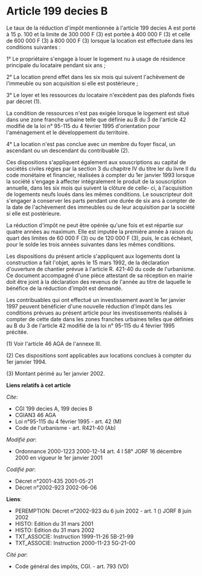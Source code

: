 # Article 199 decies B

Le taux de la réduction d'impôt mentionnée à l'article 199 decies A est porté à 15 p. 100 et la limite de 300 000 F (3) est
portée à 400 000 F (3) et celle de 600 000 F (3) à 800 000 F (3) lorsque la location est effectuée dans les conditions
suivantes :

1° Le propriétaire s'engage à louer le logement nu à usage de résidence principale du locataire pendant six ans ;

2° La location prend effet dans les six mois qui suivent l'achèvement de l'immeuble ou son acquisition si elle est
postérieure ;

3° Le loyer et les ressources du locataire n'excèdent pas des plafonds fixés par décret (1).

La condition de ressources n'est pas exigée lorsque le logement est situé dans une zone franche urbaine telle que définie au
B du 3 de l'article 42 modifié de la loi n° 95-115 du 4 février 1995 d'orientation pour l'aménagement et le développement du
territoire.

4° La location n'est pas conclue avec un membre du foyer fiscal, un ascendant ou un descendant du contribuable (2).

Ces dispositions s'appliquent également aux souscriptions au capital de sociétés civiles régies par la section 3 du chapitre
IV du titre Ier du livre II du code monétaire et financier, réalisées à compter du 1er janvier 1993 lorsque la société
s'engage à affecter intégralement le produit de la souscription annuelle, dans les six mois qui suivent la clôture de celle-
ci, à l'acquisition de logements neufs loués dans les mêmes conditions. Le souscripteur doit s'engager à conserver les parts
pendant une durée de six ans à compter de la date de l'achèvement des immeubles ou de leur acquisition par la société si elle
est postérieure.

La réduction d'impôt ne peut être opérée qu'une fois et est répartie sur quatre années au maximum. Elle est imputée la
première année à raison du quart des limites de 60 000 F (3) ou de 120 000 F (3), puis, le cas échéant, pour le solde les
trois années suivantes dans les mêmes conditions.

Les dispositions du présent article s'appliquent aux logements dont la construction a fait l'objet, après le 15 mars 1992, de
la déclaration d'ouverture de chantier prévue à l'article R. 421-40 du code de l'urbanisme. Ce document accompagné d'une
pièce attestant de sa réception en mairie doit être joint à la déclaration des revenus de l'année au titre de laquelle le
bénéfice de la réduction d'impôt est demandé.

Les contribuables qui ont effectué un investissement avant le 1er janvier 1997 peuvent bénéficier d'une nouvelle réduction
d'impôt dans les conditions prévues au présent article pour les investissements réalisés à compter de cette date dans les
zones franches urbaines telles que définies au B du 3 de l'article 42 modifié de la loi n° 95-115 du 4 février 1995 précitée.

(1) Voir l'article 46 AGA de l'annexe III.

(2) Ces dispositions sont applicables aux locations conclues à compter du 1er janvier 1994.

(3) Montant périmé au 1er janvier 2002.

**Liens relatifs à cet article**

_Cite_:

  - CGI 199 decies A, 199 decies B
  - CGIAN3 46 AGA
  - Loi n°95-115 du 4 février 1995 - art. 42 (M)
  - Code de l'urbanisme - art. R421-40 (Ab)

_Modifié par_:

  - Ordonnance 2000-1223 2000-12-14 art. 4 I 58° JORF 16 décembre 2000 en vigueur le 1er janvier 2001

_Codifié par_:

  - Décret n°2001-435 2001-05-21
  - Décret n°2002-923 2002-06-06

**Liens**:

  - PEREMPTION: Décret n°2002-923 du 6 juin 2002 - art. 1 () JORF 8 juin 2002
  - HISTO: Edition du 31 mars 2001
  - HISTO: Edition du 31 mars 2002
  - TXT_ASSOCIE: Instruction 1999-11-26 5B-21-99
  - TXT_ASSOCIE: Instruction 2000-11-23 5G-21-00

_Cité par_:

  - Code général des impôts, CGI. - art. 793 (VD)
